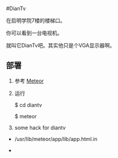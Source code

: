 #DianTv

在启明学院7楼的楼梯口。

你可以看到一台电视机。

就叫它DianTv吧。其实他只是个VGA显示器啊。


## 部署
1. 参考 [Meteor](http://docs.meteor.com/#quickstart)

2. 运行

    $ cd diantv

    $ meteor

3. some hack for diantv

* /usr/lib/meteor/app/lib/app.html.in

* 

